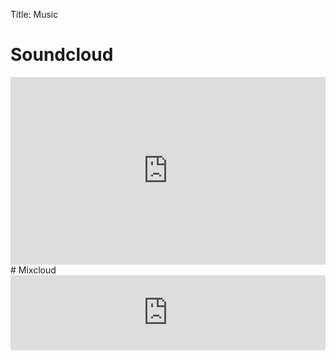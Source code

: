 Title: Music
<!-- Soundcloud -->
# Soundcloud
<iframe width="100%" height="300" scrolling="no" frameborder="no" allow="autoplay" src="https://w.soundcloud.com/player/?url=https%3A//api.soundcloud.com/users/165570149&color=%23ff5500&auto_play=false&hide_related=false&show_comments=true&show_user=true&show_reposts=false&show_teaser=true&visual=true"></iframe>
# Mixcloud
<!-- Mixcloud  -->
<iframe width="100%" height="120" src="https://www.mixcloud.com/widget/iframe/?hide_cover=1&light=1&feed=%2FpAulse%2F" frameborder="0" ></iframe>
